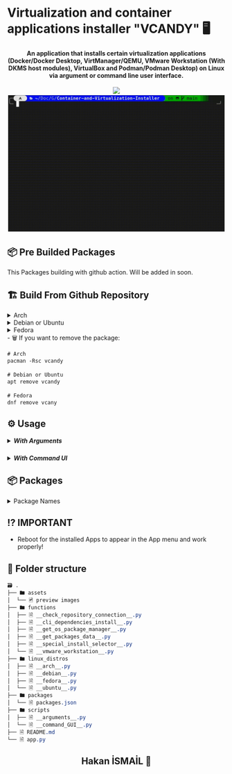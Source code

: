 # Virtualization and container applications installer "VCANDY" 🖥️

<h4 align="center">An application that installs certain virtualization applications (Docker/Docker Desktop, VirtManager/QEMU, VMware Workstation (With DKMS host modules), VirtualBox and Podman/Podman Desktop) on Linux via argument or command line user interface.</h4>

<div align="center">
  <img src="./assets/arguments.gif" style="width: 500px; height: auto;">
  <img src="./assets/Command_gui.gif" style="width: 500px; height: auto;">
</div>

## 📦 Pre Builded Packages
This Packages building with github action. 
Will be added in soon.

## 🏗️ Build From Github Repository

<details><summary>Arch</summary>

The initial installation of vcandy can be done by cloning the PKGBUILD and
building with makepkg:

```sh
pacman -S --needed git
git clone https://github.com/Hakanbaban53/Container-and-Virtualization-Installer.git
cd Container-and-Virtualization-Installer
makepkg -si
```

If you want to do all of this at once, we can chain the commands like so:

```sh
pacman -S --needed git && git clone https://github.com/Hakanbaban53/Container-and-Virtualization-Installer.git && cd Container-and-Virtualization-Installer && makepkg -si
```

</details>

<details><summary>Debian or Ubuntu</summary>

To install Candy on Debian or Ubuntu, it is sufficient to first clone this repository and make the build_deb_package.sh script executable and run it.
It will automatically create and install the debian package:

```sh
apt install git
git clone https://github.com/Hakanbaban53/Container-and-Virtualization-Installer.git
cd Container-and-Virtualization-Installer
chmod +x ./build_deb_package.sh
./build_deb_package.sh
```

If you want to do all of this at once, we can chain the commands like so:

```sh
apt install git && git clone https://github.com/Hakanbaban53/Container-and-Virtualization-Installer.git && cd Container-and-Virtualization-Installer && chmod +x ./build_deb_package.sh && ./build_deb_package.sh
```

</details>

<details><summary>Fedora</summary>

To install Candy on Fedora, it is sufficient to first clone this repository and make the build_rpm_package.sh script executable and run it.
It will automatically create and install the rpm package:

```sh
dnf install git
git clone https://github.com/Hakanbaban53/Container-and-Virtualization-Installer.git
cd Container-and-Virtualization-Installer
chmod +x ./build_rpm_package.sh
./build_rpm_package.sh
```

If you want to do all of this at once, we can chain the commands like so:

```sh
dnf install git && git clone https://github.com/Hakanbaban53/Container-and-Virtualization-Installer.git && cd Container-and-Virtualization-Installer && chmod +x ./build_rpm_package.sh && ./build_rpm_package.sh
```

</details>
- 🗑️ If you want to remove the package:

    # Arch
    pacman -Rsc vcandy
    
    # Debian or Ubuntu
    apt remove vcandy
    
    # Fedora
    dnf remove vcany

## ⚙️ Usage

<details><summary><strong><em>With Arguments</em></strong></summary>


#### Arguments

| Option         | Description                                                                                                                                 |
| -------------- | ------------------------------------------------------------------------------------------------------------------------------------------- |
| -a             | You select the action. 'install' or 'remove'. Default is 'install'.                                                                         |
| -o             | Hide or show terminal output. 'silent' hides the package manager and other outputs. 'noisy' shows the terminal output. Default is 'silent'. |
| --distribution | Specify the Linux distribution. Default detects your Linux distro. Use this if you want to specify another distro.                          |

```css
// If you install the app on your system;
vcandy -a remove -o noisy <package_name> # This is a remove example.

vcandy -a remove -o noisy VirtualBox-7.0 Qemu_and_VM_Manager # You can use more than one package. Like this.

// If you not install the app on your system;
python3 app.py -a remove -o noisy <package_name> # This is a remove example.

python3 app.py -a remove -o noisy VirtualBox-7.0 Qemu_and_VM_Manager # You can use more than one package. Like this.
```

And one more thing. Arguments are case-sensitive. You need to give the package names as specified below:
</details>

### 
<details><summary><strong><em>With Command UI</em></strong></summary>

<p align="left">If you install the in your pc you can use in the terminal vcandy or you can use "python app.py". Command UI start with default. Basic terminal UI for installer. </p>
<p align="left">Use Left/Right arrow key select "yes" or "no". Press "Enter" key for confirm..</p>
<p align="left">Use Up/Down arrow key move each other packager. Use "Tab" key Select/Unselect packages. Press Enter key the confirm packages.</p>

</details>

## 📦 Packages

<details><summary>Package Names</summary>

- Package names in the packages.json.

```css
🗃 .
├── 📦 My_Apps
│  ├── 🗋 Visual Studio Code
│  └── 🗋 Github Desktop
├── 📦 VMware_Workstation-17.5.2
│  ├── 🗋 VMware Workstation-17.5.2
│  └── 🗋 VMware Host Modules DKMS (Dynamic Kernel Modules)
├── 📦 VirtualBox-7.0
│  ├── 🗋 VirtualBox-7.0
│  └── 🗋 Virtual Box Extensions
├── 📦 Qemu_and_VM_Manager
│  ├── 🗋 QEMU
│  └── 🗋 Virtual Machine Manager
├── 📦 Docker_CLI_and_Docker_Desktop
│  ├── 🗋 Docker CLI
│  └── 🗋 Docker Desktop
└── 📦 Podman_and_Podman_Desktop
   ├── 🗋 Podman CLI
   └── 🗋 Podman Desktop
```

</details>


## ⁉️ IMPORTANT

- Reboot for the installed Apps to appear in the App menu and work properly!

## 📂 Folder structure

```css
🗃 .
├── 🖿 assets
│  └── 🖻 preview images
├── 🖿 functions
│  ├── 🗎 __check_repository_connection__.py
│  ├── 🗎 __cli_dependencies_install__.py
│  ├── 🗎 __get_os_package_manager__.py
│  ├── 🗎 __get_packages_data__.py
│  ├── 🗎 __special_install_selector__.py
│  └── 🗎 __vmware_workstation__.py
├── 🖿 linux_distros
│  ├── 🗎 __arch__.py
│  ├── 🗎 __debian__.py
│  ├── 🗎 __fedora__.py
│  └── 🗎 __ubuntu__.py
├── 🖿 packages
│  └── 🗎 packages.json
├── 🖿 scripts
│  ├── 🗎 __arguments__.py
│  └── 🗎 __command_GUI__.py
├── 🗎 README.md
└── 🗎 app.py

```

<h2 align="center"> Hakan İSMAİL 💙 </h2>
